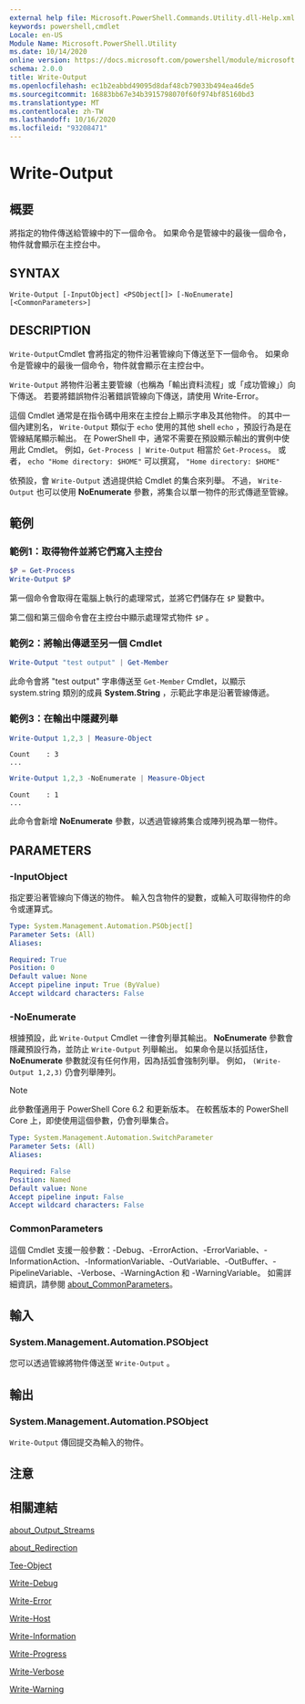 ```yaml
---
external help file: Microsoft.PowerShell.Commands.Utility.dll-Help.xml
keywords: powershell,cmdlet
Locale: en-US
Module Name: Microsoft.PowerShell.Utility
ms.date: 10/14/2020
online version: https://docs.microsoft.com/powershell/module/microsoft.powershell.utility/write-output?view=powershell-7.1&WT.mc_id=ps-gethelp
schema: 2.0.0
title: Write-Output
ms.openlocfilehash: ec1b2eabbd49095d8daf48cb79033b494ea46de5
ms.sourcegitcommit: 16883bb67e34b3915798070f60f974bf85160bd3
ms.translationtype: MT
ms.contentlocale: zh-TW
ms.lasthandoff: 10/16/2020
ms.locfileid: "93208471"
---
```

# Write-Output

## 概要
將指定的物件傳送給管線中的下一個命令。 如果命令是管線中的最後一個命令，物件就會顯示在主控台中。

## SYNTAX

```
Write-Output [-InputObject] <PSObject[]> [-NoEnumerate] [<CommonParameters>]
```

## DESCRIPTION

`Write-Output`Cmdlet 會將指定的物件沿著管線向下傳送至下一個命令。
如果命令是管線中的最後一個命令，物件就會顯示在主控台中。

`Write-Output` 將物件沿著主要管線（也稱為「輸出資料流程」或「成功管線」）向下傳送。 若要將錯誤物件沿著錯誤管線向下傳送，請使用 Write-Error。

這個 Cmdlet 通常是在指令碼中用來在主控台上顯示字串及其他物件。 的其中一個內建別名， `Write-Output` 類似于 `echo` 使用的其他 shell `echo` ，預設行為是在管線結尾顯示輸出。 在 PowerShell 中，通常不需要在預設顯示輸出的實例中使用此 Cmdlet。 例如，`Get-Process | Write-Output` 相當於 `Get-Process`。 或者， `echo "Home directory: $HOME"` 可以撰寫， `"Home directory: $HOME"`

依預設，會 `Write-Output` 透過提供給 Cmdlet 的集合來列舉。 不過， `Write-Output` 也可以使用 **NoEnumerate** 參數，將集合以單一物件的形式傳遞至管線。

## 範例

### 範例1：取得物件並將它們寫入主控台

```powershell
$P = Get-Process
Write-Output $P
```

第一個命令會取得在電腦上執行的處理常式，並將它們儲存在 `$P` 變數中。

第二個和第三個命令會在主控台中顯示處理常式物件 `$P` 。

### 範例2：將輸出傳遞至另一個 Cmdlet

```powershell
Write-Output "test output" | Get-Member
```

此命令會將 "test output" 字串傳送至 `Get-Member` Cmdlet，以顯示 system.string 類別的成員 **System.String** ，示範此字串是沿著管線傳遞。

### 範例3：在輸出中隱藏列舉

```powershell
Write-Output 1,2,3 | Measure-Object
```

```Output
Count    : 3
...
```

```powershell
Write-Output 1,2,3 -NoEnumerate | Measure-Object
```

```Output
Count    : 1
...
```

此命令會新增 **NoEnumerate** 參數，以透過管線將集合或陣列視為單一物件。

## PARAMETERS

### -InputObject

指定要沿著管線向下傳送的物件。 輸入包含物件的變數，或輸入可取得物件的命令或運算式。

```yaml
Type: System.Management.Automation.PSObject[]
Parameter Sets: (All)
Aliases:

Required: True
Position: 0
Default value: None
Accept pipeline input: True (ByValue)
Accept wildcard characters: False
```

### -NoEnumerate

根據預設，此 `Write-Output` Cmdlet 一律會列舉其輸出。 **NoEnumerate** 參數會隱藏預設行為，並防止 `Write-Output` 列舉輸出。 如果命令是以括弧括住， **NoEnumerate** 參數就沒有任何作用，因為括弧會強制列舉。 例如， `(Write-Output 1,2,3)` 仍會列舉陣列。

> [!NOTE]
> 此參數僅適用于 PowerShell Core 6.2 和更新版本。 在較舊版本的 PowerShell Core 上，即使使用這個參數，仍會列舉集合。

```yaml
Type: System.Management.Automation.SwitchParameter
Parameter Sets: (All)
Aliases:

Required: False
Position: Named
Default value: None
Accept pipeline input: False
Accept wildcard characters: False
```

### CommonParameters

這個 Cmdlet 支援一般參數：-Debug、-ErrorAction、-ErrorVariable、-InformationAction、-InformationVariable、-OutVariable、-OutBuffer、-PipelineVariable、-Verbose、-WarningAction 和 -WarningVariable。 如需詳細資訊，請參閱 [about_CommonParameters](https://go.microsoft.com/fwlink/?LinkID=113216)。

## 輸入

### System.Management.Automation.PSObject

您可以透過管線將物件傳送至 `Write-Output` 。

## 輸出

### System.Management.Automation.PSObject

`Write-Output` 傳回提交為輸入的物件。

## 注意

## 相關連結

[about_Output_Streams](../Microsoft.PowerShell.Core/About/about_Output_Streams.md)

[about_Redirection](../Microsoft.PowerShell.Core/About/about_Redirection.md)

[Tee-Object](Tee-Object.md)

[Write-Debug](Write-Debug.md)

[Write-Error](Write-Error.md)

[Write-Host](Write-Host.md)

[Write-Information](Write-Information.md)

[Write-Progress](Write-Progress.md)

[Write-Verbose](Write-Verbose.md)

[Write-Warning](Write-Warning.md)
